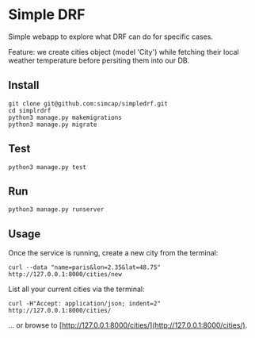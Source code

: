 # Simple DRF

Simple webapp to explore what DRF can do for specific cases.

Feature: we create cities object (model 'City') while fetching their local weather temperature before persiting them into our DB.

## Install

```shell
git clone git@github.com:simcap/simpledrf.git
cd simplrdrf
python3 manage.py makemigrations
python3 manage.py migrate
```

## Test 

```shell
python3 manage.py test
```

## Run

```shell
python3 manage.py runserver
```

## Usage

Once the service is running, create a new city from the terminal:

```shell
curl --data "name=paris&lon=2.35&lat=48.75" http://127.0.0.1:8000/cities/new
```

List all your current cities via the terminal:

```shell
curl -H"Accept: application/json; indent=2" http://127.0.0.1:8000/cities/ 
```

... or browse to [http://127.0.0.1:8000/cities/](http://127.0.0.1:8000/cities/).